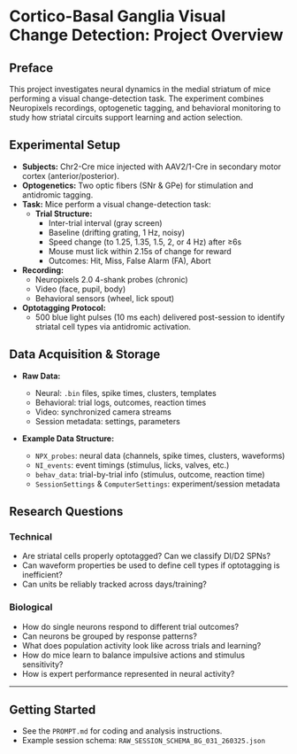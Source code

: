 # Cortico-Basal Ganglia Visual Change Detection: Project Overview

## Preface
This project investigates neural dynamics in the medial striatum of mice performing a visual change-detection task. The experiment combines Neuropixels recordings, optogenetic tagging, and behavioral monitoring to study how striatal circuits support learning and action selection.

## Experimental Setup
- **Subjects:** Chr2-Cre mice injected with AAV2/1-Cre in secondary motor cortex (anterior/posterior).
- **Optogenetics:** Two optic fibers (SNr & GPe) for stimulation and antidromic tagging.
- **Task:** Mice perform a visual change-detection task:
  - **Trial Structure:**  
    - Inter-trial interval (gray screen)
    - Baseline (drifting grating, 1 Hz, noisy)
    - Speed change (to 1.25, 1.35, 1.5, 2, or 4 Hz) after ≥6s
    - Mouse must lick within 2.15s of change for reward
    - Outcomes: Hit, Miss, False Alarm (FA), Abort
- **Recording:**  
  - Neuropixels 2.0 4-shank probes (chronic)
  - Video (face, pupil, body)
  - Behavioral sensors (wheel, lick spout)
- **Optotagging Protocol:**  
  - 500 blue light pulses (10 ms each) delivered post-session to identify striatal cell types via antidromic activation.

## Data Acquisition & Storage
- **Raw Data:**  
  - Neural: `.bin` files, spike times, clusters, templates
  - Behavioral: trial logs, outcomes, reaction times
  - Video: synchronized camera streams
  - Session metadata: settings, parameters

- **Example Data Structure:**  
  - `NPX_probes`: neural data (channels, spike times, clusters, waveforms)
  - `NI_events`: event timings (stimulus, licks, valves, etc.)
  - `behav_data`: trial-by-trial info (stimulus, outcome, reaction time)
  - `SessionSettings` & `ComputerSettings`: experiment/session metadata

## Research Questions

### Technical
- Are striatal cells properly optotagged? Can we classify DI/D2 SPNs?
- Can waveform properties be used to define cell types if optotagging is inefficient?
- Can units be reliably tracked across days/training?

### Biological
- How do single neurons respond to different trial outcomes?
- Can neurons be grouped by response patterns?
- What does population activity look like across trials and learning?
- How do mice learn to balance impulsive actions and stimulus sensitivity?
- How is expert performance represented in neural activity?

---

## Getting Started

- See the `PROMPT.md` for coding and analysis instructions.
- Example session schema: `RAW_SESSION_SCHEMA_BG_031_260325.json`
